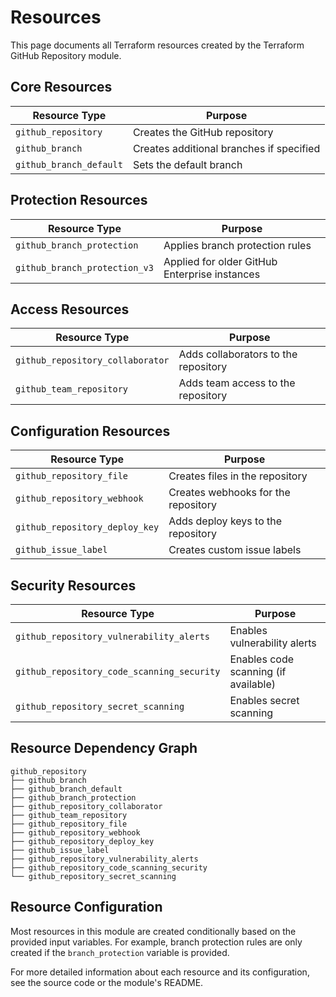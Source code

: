 # Resources

This page documents all Terraform resources created by the Terraform GitHub Repository module.

## Core Resources

| Resource Type | Purpose |
|---------------|---------|
| `github_repository` | Creates the GitHub repository |
| `github_branch` | Creates additional branches if specified |
| `github_branch_default` | Sets the default branch |

## Protection Resources

| Resource Type | Purpose |
|---------------|---------|
| `github_branch_protection` | Applies branch protection rules |
| `github_branch_protection_v3` | Applied for older GitHub Enterprise instances |

## Access Resources

| Resource Type | Purpose |
|---------------|---------|
| `github_repository_collaborator` | Adds collaborators to the repository |
| `github_team_repository` | Adds team access to the repository |

## Configuration Resources

| Resource Type | Purpose |
|---------------|---------|
| `github_repository_file` | Creates files in the repository |
| `github_repository_webhook` | Creates webhooks for the repository |
| `github_repository_deploy_key` | Adds deploy keys to the repository |
| `github_issue_label` | Creates custom issue labels |

## Security Resources

| Resource Type | Purpose |
|---------------|---------|
| `github_repository_vulnerability_alerts` | Enables vulnerability alerts |
| `github_repository_code_scanning_security` | Enables code scanning (if available) |
| `github_repository_secret_scanning` | Enables secret scanning |

## Resource Dependency Graph

```text
github_repository
├── github_branch
├── github_branch_default
├── github_branch_protection
├── github_repository_collaborator
├── github_team_repository
├── github_repository_file
├── github_repository_webhook
├── github_repository_deploy_key
├── github_issue_label
├── github_repository_vulnerability_alerts
├── github_repository_code_scanning_security
└── github_repository_secret_scanning
```

## Resource Configuration

Most resources in this module are created conditionally based on the provided input variables. For example, branch protection rules are only created if the `branch_protection` variable is provided.

For more detailed information about each resource and its configuration, see the source code or the module's README.
